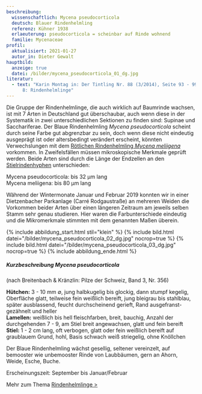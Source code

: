 ```yaml
---
beschreibung:
  wissenschaftlich: Mycena pseudocorticola
  deutsch: Blauer Rindenhelmling
  referenz: Kühner 1938
  erlaeuterung: pseudocorticola = scheinbar auf Rinde wohnend
  familie: Mycenaceae
profil:
  aktualisiert: 2021-01-27
  autor_in: Dieter Gewalt
hauptbild:
  anzeige: true
  datei: /bilder/mycena_pseudocorticola_01_dg.jpg
literatur:
  - text: "Karin Montag in: Der Tintling Nr. 88 (3/2014), Seite 93 - 99: Mycena Teil
      8: Rindenhelmlinge"
---
```

Die Gruppe der Rindenhelmlinge, die auch wirklich auf Baumrinde wachsen, ist mit 7 Arten in Deutschland gut überschaubar, auch wenn diese in der Systematik in zwei unterschiedlichen Sektionen zu finden sind: Supinae und  Sacchariferae. Der Blaue Rindenhelmling *Mycena pseudocorticola* scheint durch seine Farbe gut abgrenzbar zu sein, doch wenn diese nicht eindeutig ausgeprägt ist oder altersbedingt verändert erscheint, könnten Verwechslungen mit dem [Rötlichen Rindenhelmling *Mycena meliigena*](/pilze/mycena-meliigena-rötlicher-rindenhelmling) vorkommen. In Zweifelsfällen müssen mikroskopische Merkmale geprüft werden. Beide Arten sind durch die Länge der Endzellen an den [Stielrindenhyphen](Hyphen "Glossar") unterschieden:

Mycena pseudocorticola: bis 32 µm lang\
Mycena meliigena: bis 80 µm lang 

Während der Wintermonate Januar und Februar 2019 konnten wir in einer Dietzenbacher Parkanlage (Carré Rodgaustraße) an mehreren Weiden die Vorkommen beider Arten über einen längeren Zeitraum am jeweils selben Stamm sehr genau studieren. Hier waren die Farbunterschiede eindeutig und die Mikromerkmale stimmten mit dem genannten Maßen überein.

{% include abbildung_start.html stil="klein" %}
{% include bild.html datei="/bilder/mycena_pseudocorticola_02_dg.jpg" nocrop=true %}
{% include bild.html datei="/bilder/mycena_pseudocorticola_03_dg.jpg" nocrop=true %}
{% include abbildung_ende.html %}

##### Kurzbeschreibung *Mycena pseudocorticola*

(nach Breitenbach & Kränzlin: Pilze der Schweiz, Band 3, Nr. 356)

**Hütchen:**  3 - 10 mm ∅, jung halbkugelig bis glockig, dann stumpf kegelig, Oberfläche glatt, teilweise fein weißlich bereift, jung bleigrau bis stahlblau, später ausblassend, feucht durchscheinend gerieft, Rand ausgefranst-gezähnelt und heller\
**Lamellen:**  weißlich bis hell fleischfarben, breit, bauchig, Anzahl der durchgehenden 7 - 9, am Stiel breit angewachsen, glatt und fein bereift\
**Stiel:**  1 - 2 cm lang, oft verbogen, glatt oder fein weißlich bereift auf graublauem Grund, hohl, Basis schwach weiß striegelig, ohne Knöllchen

Der Blaue Rindenhelmling wächst gesellig, seltener vereinzelt, auf bemooster wie unbemooster Rinde von Laubbäumen, gern an Ahorn, Weide, Esche, Buche. 

Erscheinungszeit: September bis Januar/Februar

Mehr zum Thema [Rindenhelmlinge >](/verwandt/rindenhelmlinge)